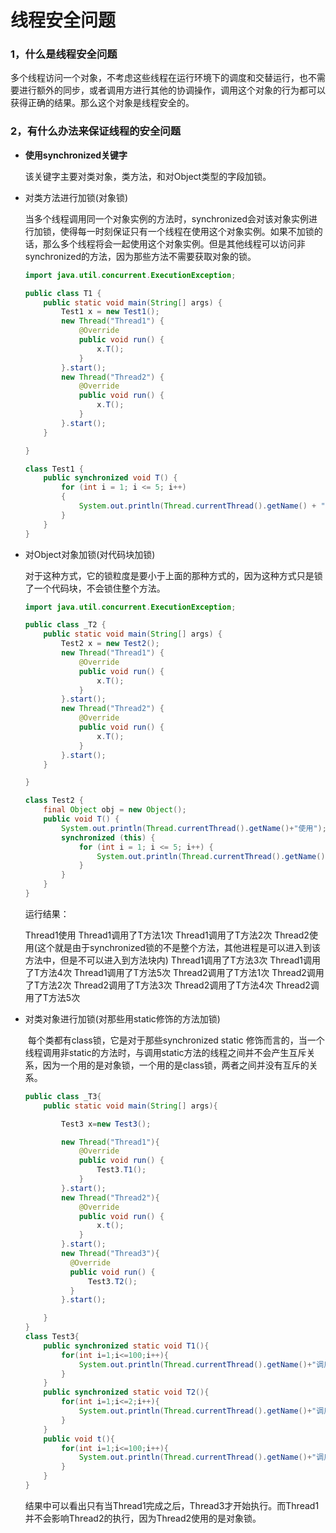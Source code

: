 # 线程安全问题

### 1，什么是线程安全问题

​	多个线程访问一个对象，不考虑这些线程在运行环境下的调度和交替运行，也不需要进行额外的同步，或者调用方进行其他的协调操作，调用这个对象的行为都可以获得正确的结果。那么这个对象是线程安全的。

### 2，有什么办法来保证线程的安全问题

+ **使用synchronized关键字**

  该关键字主要对类对象，类方法，和对Object类型的字段加锁。

+ 对类方法进行加锁(对象锁)

  ​	当多个线程调用同一个对象实例的方法时，synchronized会对该对象实例进行加锁，使得每一时刻保证只有一个线程在使用这个对象实例。如果不加锁的话，那么多个线程将会一起使用这个对象实例。但是其他线程可以访问非synchronized的方法，因为那些方法不需要获取对象的锁。

  ~~~ java
  import java.util.concurrent.ExecutionException;
  
  public class T1 {
      public static void main(String[] args) {
          Test1 x = new Test1();
          new Thread("Thread1") {
              @Override
              public void run() {
                  x.T();               
              }
          }.start();
          new Thread("Thread2") {
              @Override
              public void run() {
                  x.T();
              }
          }.start();
      }
  
  }
  
  class Test1 {
      public synchronized void T() {
          for (int i = 1; i <= 5; i++)
          {
              System.out.println(Thread.currentThread().getName() + "调用T方法" + i + "次");
          }
      }
  }
  ~~~

+ 对Object对象加锁(对代码块加锁)

  ​	对于这种方式，它的锁粒度是要小于上面的那种方式的，因为这种方式只是锁了一个代码块，不会锁住整个方法。

  ~~~ java
  import java.util.concurrent.ExecutionException;
  
  public class _T2 {
      public static void main(String[] args) {
          Test2 x = new Test2();
          new Thread("Thread1") {
              @Override
              public void run() {
                  x.T();
              }
          }.start();
          new Thread("Thread2") {
              @Override
              public void run() {
                  x.T();
              }
          }.start();
      }
  
  }
  
  class Test2 {
      final Object obj = new Object();
      public void T() {
          System.out.println(Thread.currentThread().getName()+"使用");
          synchronized (this) {
              for (int i = 1; i <= 5; i++) {
                  System.out.println(Thread.currentThread().getName() + "调用了T方法" + i + "次");
              }
          }
      }
  }
  ~~~

  运行结果：

  Thread1使用
  Thread1调用了T方法1次
  Thread1调用了T方法2次
  Thread2使用(这个就是由于synchronized锁的不是整个方法，其他进程是可以进入到该方法中，但是不可以进入到方法块内)
  Thread1调用了T方法3次
  Thread1调用了T方法4次
  Thread1调用了T方法5次
  Thread2调用了T方法1次
  Thread2调用了T方法2次
  Thread2调用了T方法3次
  Thread2调用了T方法4次
  Thread2调用了T方法5次

+ 对类对象进行加锁(对那些用static修饰的方法加锁)

  ​	每个类都有class锁，它是对于那些synchronized static 修饰而言的，当一个线程调用非static的方法时，与调用static方法的线程之间并不会产生互斥关系，因为一个用的是对象锁，一个用的是class锁，两者之间并没有互斥的关系。

  ~~~ java
  public class _T3{
      public static void main(String[] args){
  
          Test3 x=new Test3();
  
          new Thread("Thread1"){
              @Override
              public void run() {
                  Test3.T1();
              }
          }.start();
          new Thread("Thread2"){
              @Override
              public void run() {
                  x.t();
              }
          }.start();
          new Thread("Thread3"){
            @Override
            public void run() {
                Test3.T2();
            }  
          }.start();
  
      }
  }
  class Test3{
      public synchronized static void T1(){
          for(int i=1;i<=100;i++){
              System.out.println(Thread.currentThread().getName()+"调用了T1方法"+i+"次");
          }       
      }
      public synchronized static void T2(){
          for(int i=1;i<=2;i++){
              System.out.println(Thread.currentThread().getName()+"调用了T2方法"+i+"次");
          }
      }
      public void t(){
          for(int i=1;i<=100;i++){
              System.out.println(Thread.currentThread().getName()+"调用了t方法"+i+"次");
          }
      }
  }
  ~~~



  结果中可以看出只有当Thread1完成之后，Thread3才开始执行。而Thread1并不会影响Thread2的执行，因为Thread2使用的是对象锁。